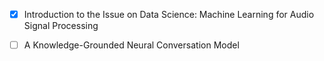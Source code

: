 - [x] Introduction to the Issue on Data Science: Machine Learning for Audio Signal Processing 
- [ ] A Knowledge-Grounded Neural Conversation Model

